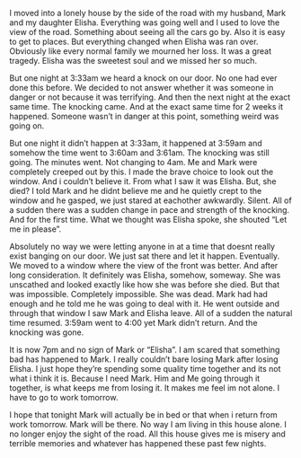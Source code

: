 

I moved into a lonely house by the side of the road with my husband, Mark and my daughter Elisha. Everything was going well and I used to love the view of the road. Something about seeing all the cars go by. Also it is easy to get to places. But everything changed when Elisha was ran over. Obviously like every normal family we mourned her loss. It was a great tragedy. Elisha was the sweetest soul and we missed her so much. 

But one night at 3:33am we heard a knock on our door. No one had ever done this before. We decided to not answer whether it was someone in danger or not because it was terrifying. And then the next night at the exact same time. The knocking came. And at the exact same time for 2 weeks it happened. Someone wasn’t in danger at this point, something weird was going on. 

But one night it didn’t happen at 3:33am, it happened at 3:59am and somehow the time went to 3:60am and 3:61am. The knocking was still going. The minutes went. Not changing to 4am. Me and Mark were completely creeped out by this. I made the brave choice to look out the window. And i couldn’t believe it. From what I saw it was Elisha. But, she died? I told Mark and he didnt believe me and he quietly crept to the window and he gasped, we just stared at eachother awkwardly. Silent. All of a sudden there was a sudden change in pace and strength of the knocking. And for the first time. What we thought was Elisha spoke, she shouted “Let me in please”. 

Absolutely no way we were letting anyone in at a time that doesnt really exist banging on our door. We just sat there and let it happen. Eventually. We moved to a window where the view of the front was better. And after long consideration. It definitely was Elisha, somehow, someway. She was unscathed and looked exactly like how she was before she died. But that was impossible. Completely impossible. She was dead. Mark had had enough and he told me he was going to deal with it. He went outside and through that window I saw Mark and Elisha leave. All of a sudden the natural time resumed. 3:59am went to 4:00 yet Mark didn’t return. And the knocking was gone. 

It is now 7pm and no sign of Mark or “Elisha”. I am scared that something bad has happened to Mark. I really couldn’t bare losing Mark after losing Elisha. I just hope they’re spending some quality time together and its not what i think it is. Because I need Mark. Him and Me going through it together, is what keeps me from losing it. It makes me feel im not alone. I have to go to work tomorrow. 

I hope that tonight Mark will actually be in bed or that when i return from work tomorrow. Mark will be there. No way I am living in this house alone. I no longer enjoy the sight of the road. All this house gives me is misery and terrible memories and whatever has happened these past few nights.